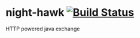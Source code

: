 # night-hawk [![Build Status](https://travis-ci.org/Pitt112/night-hawk.svg?branch=master)](https://travis-ci.org/Pitt112/night-hawk)
HTTP powered java exchange
